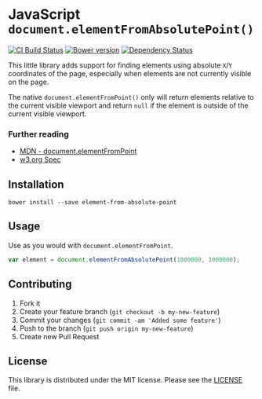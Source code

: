 # JavaScript `document.elementFromAbsolutePoint()`

[![CI Build Status](https://travis-ci.org/kylewelsby/element-from-absolute-point.svg?branch=master)][travis]
[![Bower version](https://badge.fury.io/js/element-from-absolute-point.svg)][bower]
[![Dependency Status](https://gemnasium.com/kylewelsby/element-from-absolute-point.svg)][gemnasium]


This little library adds support for finding elements using absolute `X`/`Y` coordinates of the page, especially when elements are not currently visible on the page. 

The native `document.elementFromPoint()` only will return elements relative to the current visible viewport and return `null` if the element is outside of the current visible viewport.

### Further reading

* [MDN - document.elementFromPoint](https://developer.mozilla.org/en-US/docs/Web/API/document.elementFromPoint)
* [w3.org Spec](http://dev.w3.org/csswg/cssom-view/#dom-document-elementfrompoint)

## Installation

    bower install --save element-from-absolute-point

## Usage

Use as you would with `document.elementFromPoint`.

```javascript
var element = document.elementFromAbsolutePoint(1000000, 1000000);
```

## Contributing

1. Fork it
2. Create your feature branch (`git checkout -b my-new-feature`)
3. Commit your changes (`git commit -am 'Added some feature'`)
4. Push to the branch (`git push origin my-new-feature`)
5. Create new Pull Request

## License

This library is distributed under the MIT license.  Please see the [LICENSE](https://github.com/kylewelsby/element-from-absolute-point/blob/master/LICENSE) file.

[travis]:http://travis-ci.org/kylewelsby/element-from-absolute-point
[bower]:http://badge.fury.io/bo/element-from-absolute-point
[gemnasium]:https://gemnasium.com/kylewelsby/element-from-absolute-point
